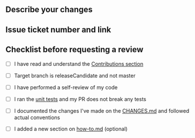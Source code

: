 ## Describe your changes

## Issue ticket number and link

## Checklist before requesting a review
- [ ] I have read and understand the [Contributions section](https://github.com/tprouvot/Salesforce-Inspector-reloaded#contributions)
- [ ] Target branch is releaseCandidate and not master
- [ ] I have performed a self-review of my code
- [ ] I ran the [unit tests](https://github.com/tprouvot/Salesforce-Inspector-reloaded#unit-tests) and my PR does not break any tests
- [ ] I documented the changes I've made on the [CHANGES.md](https://github.com/tprouvot/Salesforce-Inspector-reloaded/blob/master/CHANGES.md) and followed actual conventions
- [ ] I added a new section on [how-to.md](https://github.com/tprouvot/Salesforce-Inspector-reloaded/blob/master/docs/how-to.md) (optional) 

